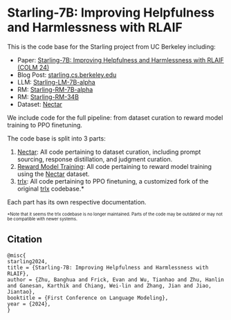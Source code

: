 # Starling-7B: Improving Helpfulness and Harmlessness with RLAIF

This is the code base for the Starling project from UC Berkeley including:

- Paper: [Starling-7B: Improving Helpfulness and Harmlessness with RLAIF (COLM 24)](https://openreview.net/pdf?id=GqDntYTTbk)
- Blog Post: [starling.cs.berkeley.edu](https://starling.cs.berkeley.edu/)
- LLM: [Starling-LM-7B-alpha](https://huggingface.co/berkeley-nest/Starling-LM-7B-alpha)
- RM: [Starling-RM-7B-alpha](https://huggingface.co/berkeley-nest/Starling-RM-7B-alpha)
- RM: [Starling-RM-34B](https://huggingface.co/Nexusflow/Starling-RM-34B)
- Dataset: [Nectar](https://huggingface.co/datasets/berkeley-nest/Nectar)

We include code for the full pipeline: from dataset curation to reward model training to PPO finetuning.

The code base is split into 3 parts:

1. [Nectar](./nectar): All code pertaining to dataset curation, including prompt sourcing, response distillation, and judgment curation.
2. [Reward Model Training](./reward-model-training/): All code pertaining to reward model training using the [Nectar](https://huggingface.co/datasets/berkeley-nest/Nectar) dataset.
3. [trlx](./trlx/): All code pertaining to PPO finetuning, a customized fork of the original [trlx](https://github.com/CarperAI/trlx) codebase.*

Each part has its own respective documentation.

<sub><sup>\*Note that it seems the trlx codebase is no longer maintained. Parts of the code may be outdated or may not be compatible with newer systems.<sub><sup>

## Citation

```
@misc{
starling2024,
title = {Starling-7B: Improving Helpfulness and Harmlessness with RLAIF},
author = {Zhu, Banghua and Frick, Evan and Wu, Tianhao and Zhu, Hanlin and Ganesan, Karthik and Chiang, Wei-lin and Zhang, Jian and Jiao, Jiantao},
booktitle = {First Conference on Language Modeling},
year = {2024},
}
```

